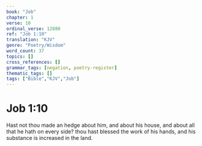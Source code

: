 ```yaml
---
book: "Job"
chapter: 1
verse: 10
ordinal_verse: 12880
ref: "Job 1:10"
translation: "KJV"
genre: "Poetry/Wisdom"
word_count: 37
topics: []
cross_references: []
grammar_tags: [negation, poetry-register]
thematic_tags: []
tags: ["Bible","KJV","Job"]
---
```


# Job 1:10

Hast not thou made an hedge about him, and about his house, and about all that he hath on every side? thou hast blessed the work of his hands, and his substance is increased in the land.
